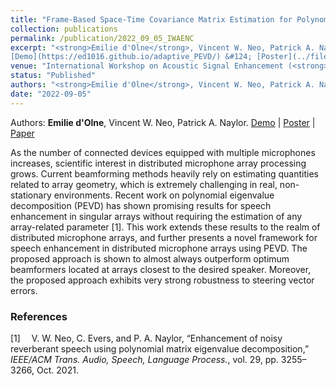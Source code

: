 ```yaml
---
title: "Frame-Based Space-Time Covariance Matrix Estimation for Polynomial Eigenvalue Decomposition-Based Speech Enhancement"
collection: publications
permalink: /publication/2022_09_05_IWAENC
excerpt: "<strong>Emilie d'Olne</strong>, Vincent W. Neo, Patrick A. Naylor.
[Demo](https://ed1016.github.io/adaptive_PEVD/) &#124; [Poster](../files/adaptive_PEVD/IWAENC_2022_Poster.pdf) &#124; [Paper](https://ieeexplore.ieee.org/abstract/document/9914789)"
venue: "International Workshop on Acoustic Signal Enhancement (<strong>IWAENC</strong>)"
status: "Published"
authors: "<strong>Emilie d'Olne</strong>, Vincent W. Neo, Patrick A. Naylor"
date: "2022-09-05"
---
```


Authors: __Emilie d'Olne__, Vincent W. Neo, Patrick A. Naylor.
[Demo](https://ed1016.github.io/adaptive_PEVD/) &#124; [Poster](../files/adaptive_PEVD/IWAENC_2022_Poster.pdf) &#124; [Paper](https://ieeexplore.ieee.org/abstract/document/9914789)

As the number of connected devices equipped with multiple microphones increases, scientific interest in distributed microphone array processing grows. Current beamforming methods heavily rely on estimating quantities related to array geometry, which is extremely challenging in real, non-stationary environments. Recent work on polynomial eigenvalue decomposition (PEVD) has shown promising results for speech enhancement in singular arrays without requiring the estimation of any array-related parameter [1]. This work extends these results to the realm of distributed microphone arrays, and further presents a novel framework for speech enhancement in distributed microphone arrays using PEVD. The proposed approach is shown to almost always outperform optimum beamformers located at arrays closest to the desired speaker. Moreover, the proposed approach exhibits very strong robustness to steering vector errors.



### References
[1]&emsp; V. W. Neo, C. Evers, and P. A. Naylor, “Enhancement of noisy reverberant speech using polynomial matrix eigenvalue decomposition,” _IEEE/ACM Trans. Audio, Speech, Language Process._, vol. 29, pp. 3255– 3266, Oct. 2021.